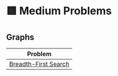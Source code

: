 # 🟦 Medium Problems

## Graphs

| Problem                                         |
| ----------------------------------------------- |
| [Breadth-First Search](./breadthFirstSearch.py) |
